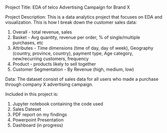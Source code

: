 Project Title: EDA of telco Advertising Campaign for Brand X

Project Description: This is a data analytics project that focuses on EDA and visualization. This is how I break down the customer sales data:
1. Overall - total revenue, sales
2. Basket - Avg quantity, revenue per order, % of single/multiple purchases, etc
3. Attributes - Time dimensions (time of day, day of week), Geography (country, province, country), payment type, Age category, new/recurring customers, frequency
4. Product - products likely to sell together
5. Customer Segmentation - By Revenue (high, medium, low)

Data: The dataset consist of sales data for all users who made a purchase through company X advertising campaign. 

Included in this project is:
1. Jupyter notebook containing the code used
2. Sales Dateset
3. PDF report on my findings
4. Powerpoint Presentation
5. Dashboard (in progress)
